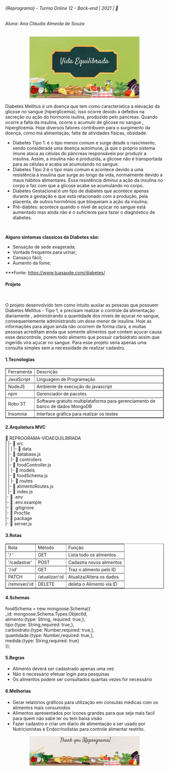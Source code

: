 <h6>{Reprograma} - Turma Online 12 - Back-end | 2021 |  🚀</h6>

<h6>Aluna:  Ana Cláudia Almeida de Souza</h6>

<p  align = "center">
<img src = "imagens/vidaequilibrada.JPG" width="350">
</p>


<p>Diabetes Mellitus é um doença que tem como caracteristica a elevação da glicose no sangue (hiperglicemia), isso ocorre devido a defeitos na secreção ou ação do hormonio isulina, produzido pelo pancreas. Quando ocorre a falta da insulina, ocorre o acumulo de glicose no sangue , hiperglicemia.
Hoje diversos fatores contribuem para o surgimento da doença, como má alimentação, falta de atividades fisicas, obsidade.<br>
<ul>
<li>Diabetes Tipo 1: é o tipo menos comum e surge desde o nascimento, sendo considerada uma doença autoimune, já que o próprio sistema imune ataca as células do pâncreas responsáveis por produzir a insulina. Assim, a insulina não é produzida, a glicose não é transportada para as células e acaba se acumulando no sangue.

<li>Diabetes Tipo 2:é o tipo mais comum e acontece devido a uma resistência à insulina que surge ao longo da vida, normalmente devido a maus hábitos alimentares. Essa resistência diminui a ação da insulina no corpo e faz com que a glicose acabe se acumulando no corpo.

<li>Diabetes Gestacional:é um tipo de diabetes que acontece apenas durante a gestação e que está relacionado com a produção, pela placenta, de outros hormônios que bloqueiam a ação da insulina;

<li> Pré-diabtes: acontece quando o nível de açúcar no sangue está aumentado mas ainda não é o suficiente para fazer o diagnóstico de diabetes.
</ul><br>

<b>Alguns sintomas classicos da Diabetes são:</b>
<ul>
<li>Sensação de sede exagerada;
<li>Vontade frequente para urinar;
<li>Cansaço fácil;
<li>Aumento da fome;
</ul></p>

***Fonte: https://www.tuasaude.com/diabetes/ <br>

<h4>Projeto</h4><br>

O projeto desenvolvido tem como intuito auxiiar as pessoas que possuem Diabetes Mellitus - Tipo 1, e precisam realizar o controle da alimentação diariamente , administrando a quantidade dos niveis de açucar no sangue, consequentemente administrando um dose menor de insulina.
Hoje as informações para algun ainda não ocorrem de forma clara, e muitas pessoas acreditam ainda que somente alimentos que contem açucar causa esse descontrole, porem todo alimento que possuir carboidrato assim que ingerido vira açucar no sangue.
Para esse projeto seria apenas uma consulta simples sem a necessidade de realizar cadastro.

<h4>1.Tecnologias</h4>
<table border="1">
<tr>
<td>Ferramenta</td> 
<td>Descrição</td>
</tr>
<tr>
        <td>JavaScript</td>
        <td>Linguagem de Programação</td>
</tr>
<tr>
        <td>NodeJS</td>
        <td>Ambiente de execução do javascript</td>
</tr>
<tr>
        <td>npm</td>
        <td>Gerenciador de pacotes</td>
</tr>
<tr>
        <td>Robo 3T</td>
        <td>Software gratuito multiplataforma para gerenciamento de banco de dados MongoDB</td>
</tr>
<tr>
        <td>Insomnia</td>
        <td>Interface gráfica para realizar os testes</td>
</tr>
</table>

<h4>2.Arquitetura MVC</h4>

 📁 REPROGRAMA-VIDAEQUILIBRADA <br>
   |
   |-  📁 src<br>
   |    |
   |    |- 📁 data<br>
   |         |- 📄 database.js<br>
   |
   |    |- 📁 controllers<br>
   |         |- 📄 foodController.js<br>
   |
   |    |- 📁 models<br>
   |         |- 📄 foodSchema.js<br>
   |
   |    |- 📁 routes<br>
   |         |- 📄 alimentoRoutes.js<br>
   |         |- 📄 index.js<br>
   |- 📄 .env<br>
   |- 📄 .env.example<br>
   |- 📄 .gitignore<br>
   |- 📄 Procfile<br>
   |- 📄 package<br>
   |- 📄 server.js<br>

<h4>3.Rotas</h4>

<table border="1">
<tr>
<td>Rota</td> 
<td>Método</td>
<td>Função</td>
</tr>
<tr>
        <td>'/ '</td>
        <td>GET</td>
        <td>Lista todo os alimentos</td>
</tr>
<tr>
        <td>'/cadastrar'</td>
        <td>POST</td>
        <td>Cadastra novos alimentos</td>
</tr>
<tr>
        <td>'/:id'</td>
        <td>GET</td>
        <td>Traz o alimento pelo ID</td>
</tr>
<tr>
        <td>PATCH </td>
        <td>/atualizar/:id</td>
        <td>Atualiza/Altera os dados</td>
</tr>
<tr>
        <td>/remover/:id</td>
        <td>DELETE</td>
        <td>deleta o Alimento via ID</td>
</tr>
</table>

<h4>4.Schemas</h4>

 foodSchema = new mongoose.Schema({<br>
    _id: mongoose.Schema.Types.ObjectId,<br>
    alimento:{type: String, required: true,},<br>
    tipo:{type: String,required: true,},<br>
    carboidrato:{type: Number,required: true,},<br>
    quantidade:{type: Number,required: true,},<br>
    medida:{type: String,required: true}<br>
});<br>

<h4>5.Regras</h4>

<ul>
<li>Alimento deverá ser cadastrado apenas uma vez</li>
<li>Não é necessário efetuar login para pesquisas </li>
<li>Os alimentos podem ser consultados quantas vezes for necessário</li>
</ul>

<h4>6.Melhorias</h4>

<ul>
<li>Gerar relatórios gráficos para utilização em consutas médicas com os alimentos mais consumidos</li>
<li>Alimentos apresentados por icones grandes para que seja mais facil para quem não sabe ler ou tem baixa visão </li>
<li>Fazer cadastro e criar um diario de alimentação a ser usado por Nutricionistas e Endocrinolistas para controle alimentar restrito.</li>
</ul>

<p  align = "center">
<img src = "imagens/vidaequilibradaFinal.JPG" width="350">
</p>